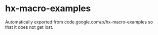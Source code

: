 # hx-macro-examples
Automatically exported from code.google.com/p/hx-macro-examples so that it does not get lost.
